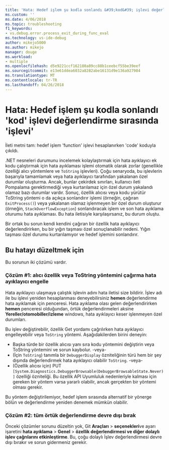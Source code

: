 ```yaml
---
title: 'Hata: Hedef işlem şu kodla sonlandı &#39;kod&#39; işlevi değerlendirme sırasında &#39;işlevi&#39; | Microsoft Docs'
ms.custom: ''
ms.date: 4/06/2018
ms.topic: troubleshooting
f1_keywords:
- vs.debug.error.process_exit_during_func_eval
ms.technology: vs-ide-debug
author: mikejo5000
ms.author: mikejo
manager: douge
ms.workload:
- multiple
ms.openlocfilehash: d5e9221ccf162180a89cc88b1ceebcf55be39eef
ms.sourcegitcommit: e13e61ddea6032a8282abe16131d9e136a927984
ms.translationtype: MT
ms.contentlocale: tr-TR
ms.lasthandoff: 04/26/2018
---
```

# <a name="error-the-target-process-exited-with-code-39code39-while-evaluating-the-function-39function39"></a>Hata: Hedef işlem şu kodla sonlandı &#39;kod&#39; işlevi değerlendirme sırasında &#39;işlevi&#39;

İleti metni tam: hedef işlem 'function' işlevi hesaplanırken 'code' koduyla çıkıldı.

.NET nesneleri durumunu incelemek kolaylaştırmak için hata ayıklayıcı ek kodu çalıştırmak için hata ayıklaması işlemi otomatik olarak zorlar (genellikle özelliği alıcı yöntemlere ve `ToString` işlevleri). Çoğu senaryoda, bu işlevlerin başarıyla tamamlamak veya hata ayıklayıcı tarafından yakalanan özel durumlar oluşturma. Ancak, bunlar çekirdek sınırları, kullanıcı ileti Pompalama gerektirmediği veya kurtarılamaz için özel durum yakalandı olamaz bazı durumlar vardır. Sonuç, özellik alıcısı veya kodu yürütür ToString yöntemi o da açıkça sonlandırır işlemi (örneğin, çağıran `ExitProcess()`) veya yakalanan olamaz işlenmeyen bir özel durum oluşturur (örneğin, `StackOverflowException`) sonlandıracak işlem ve son hata ayıklama oturumu hata ayıklaması. Bu hata iletisiyle karşılaşırsanız, bu durum oluştu.
 
Bir ortak bu sorun kendi kendini çağıran bir özellik hata ayıklayıcı değerlendirirken, bu bir yığın taşması özel sonuçlanabilir nedeni. Yığın taşması özel durumu kurtarılamıyor ve hedef işlemini sonlandırır.
 
## <a name="to-correct-this-error"></a>Bu hatayı düzeltmek için
 
Bu sorunun iki çözümü vardır.
 
### <a name="solution-1-prevent-the-debugger-from-calling-the-getter-property-or-tostring-method"></a>Çözüm #1: alıcı özellik veya ToString yöntemini çağırma hata ayıklayıcı engelle 

Hata ayıklayıcı ulaşmaya çalıştık işlevin adını hata iletisi size bildirir. İşlev adı ile bu işlevi yeniden hesaplanması deneyebilirsiniz **hemen** değerlendirme hata ayıklamak için penceresi. Hata ayıklama olası gelen değerlendirirken **hemen** penceresi olduğundan, örtük değerlendirmeleri aksine **Yereller/otomobiller/izleme** windows, hata ayıklayıcı keser işlenmeyen özel durumları.

Bu işlev değiştirebilir, özellik Get yordamı çağrılırken hata ayıklayıcı engelleyebilir veya `ToString` yöntemi. Aşağıdakilerden birini deneyin:
 
* Başka türde bir özellik alıcısı yanı sıra kodu yöntemini değiştirin veya ToString yöntemini ve sorun kaybolur.
    -veya-
* (İçin `ToString`) tanımla bir `DebuggerDisplay` özniteliğinin türü hem bir şey dışında değerlendirmek hata ayıklayıcı olabilir `ToString`.
    -veya-
* (Özellik alıcısı için) PUT `[System.Diagnostics.DebuggerBrowsable(DebuggerBrowsableState.Never)]` özelliği özniteliği. Bu özellik API Uyumluluk nedenleriyle kalması için gereken bir yöntem varsa yararlı olabilir, ancak gerçekten bir yöntemi olması gerekir.

Bu yöntem değiştirilemiyor, hedef işlem sırasında alternatif bir yönerge bölün ve değerlendirme yeniden denemek mümkün olabilir.
 
### <a name="solution-2-disable-all-implicit-evaluation"></a>Çözüm #2: tüm örtük değerlendirme devre dışı bırak
 
Önceki çözümler sorunu düzeltin yok, Git **Araçları** > **seçenekleri**ve ayarı işaretini **hata ayıklama**  >   **Genel** > **özellik değerlendirmesi ve diğer dolaylı işlev çağrılarını etkinleştirme**. Bu, çoğu dolaylı İşlev değerlendirmesi devre dışı bırakır ve sorun gidermeniz gerekir.



  
